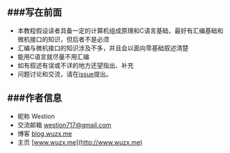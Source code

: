 ###写在前面
---

- 本教程假设读者具备一定的计算机组成原理和C语言基础，最好有汇编基础和微机接口的知识，但后者不是必须
- 汇编与微机接口的知识涉及不多，并且会以面向零基础叙述清楚
- 能用C语言就尽量不用汇编
- 如有叙述有误或不详的地方还望指出、补充
- 问题讨论和交流，请在[issue](https://github.com/westion717/KernelSharing/issues)提出。

###作者信息
---

- 昵称 Westion
- 交流邮箱 westion717@gmail.com
- 博客 [blog.wuzx.me](http://blog.wuzx.me)
- 主页 [www.wuzx.me](http://www.wuzx.me)
